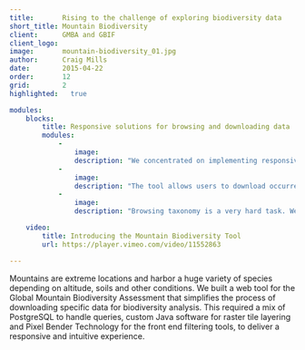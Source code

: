 ```yaml
---
title:       Rising to the challenge of exploring biodiversity data 
short_title: Mountain Biodiversity
client:      GMBA and GBIF
client_logo: 
image:       mountain-biodiversity_01.jpg
author:      Craig Mills
date:        2015-04-22
order:       12
grid:        2
highlighted:   true

modules:
    blocks:
        title: Responsive solutions for browsing and downloading data
        modules:
            -
                image: 
                description: "We concentrated on implementing responsive filtering. Changing the elevation or thermal belt reflects, in an instant, biodiversity changes on the map."
            -
                image:
                description: "The tool allows users to download occurrences data for the selected criteria in a processable and reusable format. This data can be used in further analysis such as niche modelling."
            -
                image: 
                description: "Browsing taxonomy is a very hard task. We used our well known column view taxonomic browser to help ease the process."

    video:
        title: Introducing the Mountain Biodiversity Tool
        url: https://player.vimeo.com/video/11552863

---
```


Mountains are extreme locations and harbor a huge variety of species depending on altitude, soils and other conditions. We built a web tool for the Global Mountain Biodiversity Assessment that simplifies the process of downloading specific data for biodiversity analysis. This required a mix of PostgreSQL to handle queries, custom Java software for raster tile layering and Pixel Bender Technology for the front end filtering tools, to deliver a responsive and intuitive experience. 

